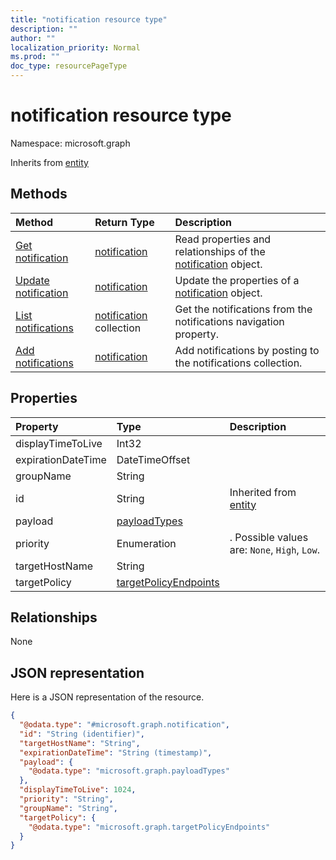 ```yaml
---
title: "notification resource type"
description: ""
author: ""
localization_priority: Normal
ms.prod: ""
doc_type: resourcePageType
---
```


# notification resource type


Namespace: microsoft.graph




Inherits from [entity](../resources/entity.md)

## Methods
|Method|Return Type|Description|
|:---|:---|:---|
|[Get notification](../api/notification-get.md)|[notification](../resources/notification.md)|Read properties and relationships of the [notification](../resources/notification.md) object.|
|[Update notification](../api/notification-update.md)|[notification](../resources/notification.md)|Update the properties of a [notification](../resources/notification.md) object.|
|[List notifications](../api/user-list-notifications.md)|[notification](../resources/notification.md) collection|Get the notifications from the notifications navigation property.|
|[Add notifications](../api/user-post-notifications.md)|[notification](../resources/notification.md)|Add notifications by posting to the notifications collection.|

## Properties
|Property|Type|Description|
|:---|:---|:---|
|displayTimeToLive|Int32||
|expirationDateTime|DateTimeOffset||
|groupName|String||
|id|String| Inherited from [entity](../resources/entity.md)|
|payload|[payloadTypes](../resources/payloadtypes.md)||
|priority|Enumeration|. Possible values are: `None`, `High`, `Low`.|
|targetHostName|String||
|targetPolicy|[targetPolicyEndpoints](../resources/targetpolicyendpoints.md)||

## Relationships
None

## JSON representation
Here is a JSON representation of the resource.
<!-- {
  "blockType": "resource",
  "keyProperty": "id",
  "@odata.type": "microsoft.graph.notification",
  "baseType": "microsoft.graph.entity",
  "openType": true
}
-->
``` json
{
  "@odata.type": "#microsoft.graph.notification",
  "id": "String (identifier)",
  "targetHostName": "String",
  "expirationDateTime": "String (timestamp)",
  "payload": {
    "@odata.type": "microsoft.graph.payloadTypes"
  },
  "displayTimeToLive": 1024,
  "priority": "String",
  "groupName": "String",
  "targetPolicy": {
    "@odata.type": "microsoft.graph.targetPolicyEndpoints"
  }
}
```

